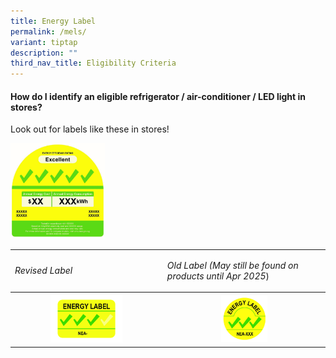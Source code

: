 ```yaml
---
title: Energy Label
permalink: /mels/
variant: tiptap
description: ""
third_nav_title: Eligibility Criteria
---
```

<h4><strong>How do I identify an eligible refrigerator / air-conditioner / LED light in stores?</strong>&nbsp;</h4>
<p>Look out for labels like these in stores!</p>
<p></p>
<div class="isomer-image-wrapper">
<img style="width: 30%;" height="auto" width="100%" alt="" src="/images/Labels/mels.jpg">
</div>
<p></p>
<table>
<tbody>
<tr>
<td rowspan="1" colspan="1">
<p><em>Revised Label</em>
</p>
</td>
<td rowspan="1" colspan="1">
<p><em>Old Label (May still be found on products until Apr 2025</em>)</p>
</td>
</tr>
<tr>
<th rowspan="1" colspan="1">
<div class="isomer-image-wrapper">
<img style="width: 50%;" height="auto" width="100%" alt="" src="/images/Labels/240122___Energy_Label_3_ticks.jpg">
</div>
</th>
<th rowspan="1" colspan="1">
<div class="isomer-image-wrapper">
<img style="width: 30%;" height="auto" width="100%" alt="" src="/images/Labels/150105___Lighting_Label_3_Tick.jpg">
</div>
</th>
</tr>
</tbody>
</table>
<p></p>